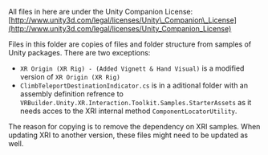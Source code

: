 All files in here are under the Unity Companion License: [http://www.unity3d.com/legal/licenses/Unity\_Companion\_License](http://www.unity3d.com/legal/licenses/Unity_Companion_License)

Files in this folder are copies of files and folder structure from samples of Unity packages.
There are two exceptions: 
- `XR Origin (XR Rig) - (Added Vignett & Hand Visual)` is a modified version of `XR Origin (XR Rig)`
- `ClimbTeleportDestinationIndicator.cs` is in a aditional folder with an assembly definition refrence to `VRBuilder.Unity.XR.Interaction.Toolkit.Samples.StarterAssets` as it needs acces to the XRI internal method `ComponentLocatorUtility`.

The reason for copying is to remove the dependency on XRI samples.
When updating XRI to another version, these files might need to be updated as well.